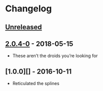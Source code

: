 # Changelog

## [Unreleased][]

## [2.0.4-0][] - 2018-05-15

- These aren’t the droids you’re looking for

## [1.0.0][] - 2016-10-11

- Reticulated the splines


[Unreleased]: https://github.com/ryankeener/test-npm-versioning/compare/v2.0.4-0...HEAD
[2.0.4-0]: https://github.com/ryankeener/test-npm-versioning/tree/v2.0.4-0